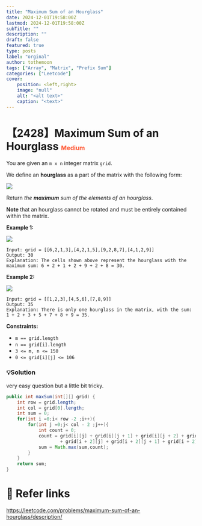 ```yaml
---
title: "Maximum Sum of an Hourglass"
date: 2024-12-01T19:58:00Z
lastmod: 2024-12-01T19:58:00Z
subTitle: ""
description: ""
draft: false
featured: true
type: posts
label: "orginal"
author: tothemoon
tags: ["Array", "Matrix", "Prefix Sum"]
categories: ["Leetcode"]
cover:
    position: <left,right>
    image: "null"
    alt: "<alt text>"
    caption: "<text>"
---
```



# 【2428】Maximum Sum of an Hourglass <font size="3" color="#FF5733">Medium</font>

You are given an `m x n` integer matrix `grid`.

We define an **hourglass** as a part of the matrix with the following form:

<div class="polaroid">
    <a
         data-fancybox="gallery"
         data-src="https://assets.leetcode.com/uploads/2022/08/21/img.jpg">
        <img src="https://assets.leetcode.com/uploads/2022/08/21/img.jpg" />
    </a>
</div>

Return *the **maximum** sum of the elements of an hourglass*.

**Note** that an hourglass cannot be rotated and must be entirely contained within the matrix.

**Example 1:**

<div class="polaroid">
    <a
         data-fancybox="gallery"
         data-src="https://assets.leetcode.com/uploads/2022/08/21/1.jpg">
        <img src="https://assets.leetcode.com/uploads/2022/08/21/1.jpg" />
    </a>
</div>

```
Input: grid = [[6,2,1,3],[4,2,1,5],[9,2,8,7],[4,1,2,9]]
Output: 30
Explanation: The cells shown above represent the hourglass with the maximum sum: 6 + 2 + 1 + 2 + 9 + 2 + 8 = 30.
```

**Example 2:**


<div class="polaroid">
    <a
         data-fancybox="gallery"
         data-src="https://assets.leetcode.com/uploads/2022/08/21/2.jpg">
        <img src="https://assets.leetcode.com/uploads/2022/08/21/2.jpg" />
    </a>
</div>

```
Input: grid = [[1,2,3],[4,5,6],[7,8,9]]
Output: 35
Explanation: There is only one hourglass in the matrix, with the sum: 1 + 2 + 3 + 5 + 7 + 8 + 9 = 35.
```

**Constraints:**

- `m == grid.length`
- `n == grid[i].length`
- `3 <= m, n <= 150`
- `0 <= grid[i][j] <= 106`

### 💡Solution

very easy question but a little bit tricky.

```java
public int maxSum(int[][] grid) {
    int row = grid.length;
    int col = grid[0].length;
    int sum = 0;
    for(int i =0;i< row -2 ;i++){
        for(int j =0;j< col - 2 ;j++){
            int count = 0;
            count = grid[i][j] + grid[i][j + 1] + grid[i][j + 2] + grid[i + 1][j + 1]
                    + grid[i + 2][j] + grid[i + 2][j + 1] + grid[i + 2][j + 2];
            sum = Math.max(sum,count);
        }
    }
    return sum;
}
```

# 🔗 Refer links

https://leetcode.com/problems/maximum-sum-of-an-hourglass/description/
